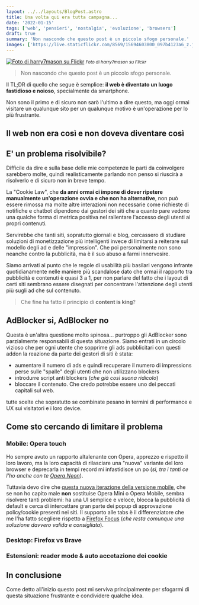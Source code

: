 ```yaml
---
layout: ../../layouts/BlogPost.astro
title: Una volta qui era tutta campagna...
date: '2022-01-15'
tags: ['web', 'pensieri', 'nostalgia', 'evoluzione', 'browsers']
draft: true
summary: 'Non nascondo che questo post è un piccolo sfogo personale.'
images: ['https://live.staticflickr.com/8569/15694603800_097b4123a6_z.jpg']
---
```


[![Foto di harry7mason su Flickr](https://live.staticflickr.com/8569/15694603800_097b4123a6_z.jpg)](https://flickr.com/photos/48533436@N02/) <small>_Foto di harry7mason su Flickr_</small>

> Non nascondo che questo post è un piccolo sfogo personale.

Il TL;DR di quello che segue è semplice: **il web è diventato un luogo fastidioso e noioso**, specialmente da smartphone.

Non sono il primo e di sicuro non sarò l'ultimo a dire questo, ma oggi ormai visitare un qualunque sito per un qualunque motivo è un'operazione per lo più frustrante.

## Il web non era così e non doveva diventare così

## E' un problema risolvibile?

Difficile da dire e sulla base delle mie competenze le parti da coinvolgere sarebbero molte, quindi realisticamente parlando non penso si riuscirà a risolverlo e di sicuro non in breve tempo.

La "Cookie Law", che **da anni ormai ci impone di dover ripetere manualmente un'operazione ovvia e che non ha alternative**, non può essere rimossa ma molte altre interazioni non necessarie come richieste di notifiche e chatbot dipendono dai gestori dei siti che a quanto pare vedono una qualche forma di metrica positiva nel rallentare l'accesso degli utenti ai propri contenuti.

Servirebbe che tanti siti, sopratutto giornali e blog, cercassero di studiare soluzioni di monetizzazione più intelligenti invece di limitarsi a reiterare sul modello degli ad e delle "impression". Che poi personalmente non sono neanche contro la pubblicità, ma è il suo abuso a farmi innervosire.

Siamo arrivati al punto che le regole di usabilità più basilari vengono infrante quotidianamente nelle maniere più scandalose dato che ormai il rapporto tra pubblicità e contenuti è quasi 3 a 1, per non parlare del fatto che i layout di certi siti sembrano essere disegnati per concentrare l'attenzione degli utenti più sugli ad che sul contenuto.

> Che fine ha fatto il principio di **content is king**?

## AdBlocker si, AdBlocker no

Questa è un'altra questione molto spinosa... purtroppo gli AdBlocker sono parzialmente responsabili di questa situazione. Siamo entrati in un circolo vizioso che per ogni utente che sopprime gli ads pubblicitari con questi addon la reazione da parte dei gestori di siti è stata:

- aumentare il numero di ads e quindi recuperare il numero di impressions perse sulle "spalle" degli utenti che non utilizzano blockers
- introdurre script anti blockers (_che già così suona ridicolo_)
- bloccare il contenuto. Che credo potrebbe essere uno dei peccati capitali sul web.

tutte scelte che sopratutto se combinate pesano in termini di performance e UX sui visitatori e i loro device.

## Come sto cercando di limitare il problema

### Mobile: Opera touch

Ho sempre avuto un rapporto altalenante con Opera, apprezzo e rispetto il loro lavoro, ma la loro capacità di rilasciare una "nuova" variante del loro browser e deprecarla in tempi record mi infastidisce un po (_si, tra i tanti ce l'ho anche con te [Opera Neon](https://www.opera.com/computer/neon)_).

Tuttavia devo dire che [questa nuova iterazione della versione mobile](https://www.opera.com/mobile/touch), che se non ho capito male **non** sostituise Opera Mini o Opera Mobile, sembra risolvere tanti problemi: ha una UI semplice e veloce, blocca la pubblicità di default e cerca di intercettare gran parte dei popup di approvazione policy/cookie presenti nei siti. Il supporto alle tabs è il differenziatore che me l'ha fatto scegliere rispetto a [Firefox Focus](https://www.mozilla.org/en-US/firefox/browsers/mobile/focus/) (_che resta comunque una soluzione davvero valida e consigliata_).

### Desktop: Firefox vs Brave

### Estensioni: reader mode & auto accetazione dei cookie

## In conclusione

Come detto all'inizio questo post mi serviva principalmente per sfogarmi di questa situazione frustrante e condividere qualche idea.
